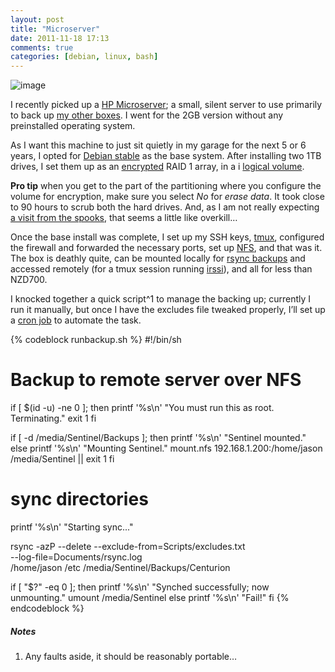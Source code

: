 ```yaml
---
layout: post
title: "Microserver"
date: 2011-11-18 17:13
comments: true
categories: [debian, linux, bash]
---
```

![image](http://dl.dropbox.com/u/261312/Blog-images/microserver.png)

I recently picked up a 
[HP Microserver](http://h10010.www1.hp.com/wwpc/us/en/sm/WF05a/15351-15351-4237916-4237918-4237917-4248009.html "HP specs page");
a small, silent server to use primarily to back up 
[my other boxes](http://jasonwryan.com/blog/2010/10/04/the-setup "Slightly out-of-date setup post").
I went for the 2GB version without any preinstalled operating system.

As I want this machine to just sit quietly in my garage for the next 5
or 6 years, I opted for 
[Debian stable](http://www.debian.org/releases/stable/ "Debian site") as the
base system. After installing two 1TB drives, I set them up as an
[encrypted](http://www.saout.de/misc/dm-crypt/ "Device mapper homepage")
RAID 1 array, in a i
[logical volume](http://en.wikipedia.org/wiki/Logical_volume_management "Wikipedia entry on LVM").

**Pro tip** when you get to the part of the partitioning where you
configure the volume for encryption, make sure you select *No* for
*erase data*. It took close to 90 hours to scrub both the hard drives.
And, as I am not really expecting 
[a visit from the spooks](http://www.extremetech.com/computing/105931-full-disk-encryption-is-too-good-says-us-intelligence-agency "FDE defeats the NSA"),
that seems a little like overkill…

Once the base install was complete, I set up my SSH keys,
[tmux](http://tmux.sourceforge.net/ "tmux page"), configured the
firewall and forwarded the necessary ports, set up
[NFS](http://en.wikipedia.org/wiki/Network_File_System_%28protocol%29 "Wikipedia page: network file system"),
and that was it. The box is deathly quite, can be mounted locally for
[rsync backups](http://en.wikipedia.org/wiki/Rsync "Wikipedia rsync entry") and
accessed remotely (for a tmux session running
[irssi](http://irssi.org/ "Irssi homepage")), and all for less than
NZD700.

I knocked together a quick script^1 to manage the backing up; currently
I run it manually, but once I have the excludes file tweaked properly,
I’ll set up a 
[cron job](http://en.wikipedia.org/wiki/Cron "Wikipedia page on cron") to
automate the task.

{% codeblock runbackup.sh %}
#!/bin/sh
# Backup to remote server over NFS

if [ $(id -u) -ne 0 ]; then
     printf '%s\n' "You must run this as root. Terminating."
     exit 1
fi
 
if [ -d /media/Sentinel/Backups ]; then 
     printf '%s\n' "Sentinel mounted."
 else
     printf '%s\n' "Mounting Sentinel."
     mount.nfs 192.168.1.200:/home/jason /media/Sentinel || exit 1
 fi
 
# sync directories
 printf '%s\n' "Starting sync..."
 
 rsync -azP --delete --exclude-from=Scripts/excludes.txt \
     --log-file=Documents/rsync.log \
     /home/jason /etc /media/Sentinel/Backups/Centurion
     
 if [ "$?" -eq 0 ]; then
     printf '%s\n' "Synched successfully; now unmounting."
     umount /media/Sentinel
 else
     printf '%s\n' "Fail!"
 fi
{% endcodeblock %}

##### Notes
1. Any faults aside, it should be reasonably portable…
